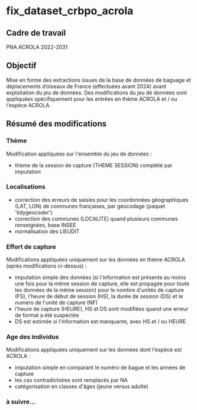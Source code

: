 # fix_dataset_crbpo_acrola

## Cadre de travail
PNA ACROLA 2022-2031

## Objectif
Mise en forme des extractions issues de la base de données de baguage et déplacements d’oiseaux de France (effectuées avant 2024) avant exploitation du jeu de données.
Des modifications du jeu de données sont appliquées spécifiquement pour les entrées en thème ACROLA et / ou l'espèce ACROLA.

## Résumé des modifications
### Thème
Modification appliquées sur l'ensemble du jeu de données : 
- thème de la session de capture (THEME SESSION) complété par imputation

### Localisations
- correction des erreurs de saisies pour les coordonnées géographiques (LAT, LON) de communes françaises, par géocodage (paquet 'tidygeocoder')
- correction des communes (LOCALITE) quand plusieurs communes renseignées, base INSEE
- normalisation des LIEUDIT

### Effort de capture
Modifications appliquées uniquement sur les données en thème ACROLA (après modifications ci-dessus) :
- imputation simple des données (si l'information est présente au moins une fois pour la même session de capture, elle est propagée pour toute les données de la même session) pour le nombre d'unités de capture (FS), l'heure de début de session (HS), la durée de session (DS) et le numéro de l'unité de capture (NF)
- l'heure de capture (HEURE), HS et DS sont modifiées quand une erreur de format a été suspectée
- DS est estimée si l'information est manquante, avec HS et / ou HEURE

### Age des individus
Modifications appliquées uniquement sur les données dont l'espèce est ACROLA :
- imputation simple en comparant le numéro de bague et les années de capture
- les cas contradictoires sont remplacés par NA
- catégorisation en classes d'âges (jeune versus adulte)

### à suivre...
